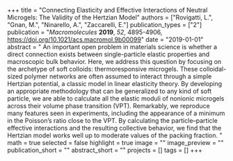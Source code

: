 +++
title = "Connecting Elasticity and Effective Interactions of Neutral Microgels: The Validity of the Hertzian Model"
authors = ["Rovigatti, L.", "Gnan, M.", "Ninarello, A.", "Zaccarelli, E."]
publication_types = ["2"]
publication = "*Macromolecules* **2019**, *52*, 4895-4906, https://doi.org/10.1021/acs.macromol.9b00099"
date = "2019-01-01"
abstract = " An important open problem in materials science is whether a direct connection exists between single-particle elastic properties and macroscopic bulk behavior. Here, we address this question by focusing on the archetype of soft colloids: thermoresponsive microgels. These colloidal-sized polymer networks are often assumed to interact through a simple Hertzian potential, a classic model in linear elasticity theory. By developing an appropriate methodology that can be generalized to any kind of soft particle, we are able to calculate all the elastic moduli of nonionic microgels across their volume phase transition (VPT). Remarkably, we reproduce many features seen in experiments, including the appearance of a minimum in the Poisson’s ratio close to the VPT. By calculating the particle–particle effective interactions and the resulting collective behavior, we find that the Hertzian model works well up to moderate values of the packing fraction. "
math = true
selected = false
highlight = true
image = ""
image_preview = ""
publication_short = ""
abstract_short = ""
projects = []
tags = []
+++
